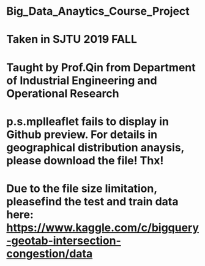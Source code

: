 # Big_Data_Anaytics_Course_Project
# Taken in SJTU 2019 FALL 
# Taught by Prof.Qin from Department of Industrial Engineering and Operational Research
# p.s.mplleaflet fails to display in Github preview. For details in geographical distribution anaysis, please download the file! Thx!
# Due to the file size limitation, pleasefind the test and train data here: https://www.kaggle.com/c/bigquery-geotab-intersection-congestion/data

